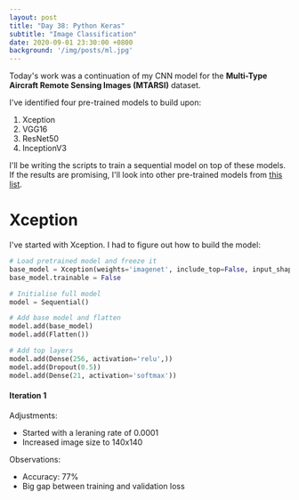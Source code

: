 ```yaml
---
layout: post
title: "Day 38: Python Keras"
subtitle: "Image Classification"
date: 2020-09-01 23:30:00 +0800
background: '/img/posts/ml.jpg'
---
```


Today's work was a continuation of my CNN model for the **Multi-Type Aircraft Remote Sensing Images (MTARSI)** dataset.

I've identified four pre-trained models to build upon:

1. Xception
2. VGG16
3. ResNet50
4. InceptionV3

I'll be writing the scripts to train a sequential model on top of these models. If the results are promising, I'll look into other pre-trained models from [this list](https://keras.io/api/applications/).

# Xception
I've started with Xception. I had to figure out how to build the model:

```py
# Load pretrained model and freeze it
base_model = Xception(weights='imagenet', include_top=False, input_shape=(140, 140, 3))
base_model.trainable = False

# Initialise full model
model = Sequential()

# Add base model and flatten
model.add(base_model)
model.add(Flatten())

# Add top layers
model.add(Dense(256, activation='relu',))
model.add(Dropout(0.5))
model.add(Dense(21, activation='softmax'))
```

#### Iteration 1
Adjustments:
* Started with a leraning rate of 0.0001
* Increased image size to 140x140

Observations:
* Accuracy: 77%
* Big gap between training and validation loss